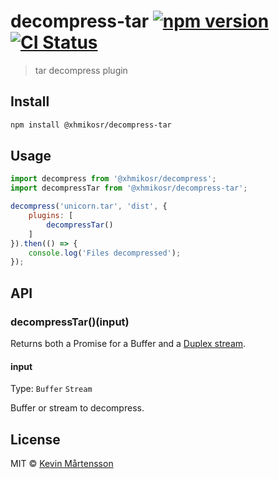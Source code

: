 # decompress-tar [![npm version](https://img.shields.io/npm/v/@xhmikosr/decompress-tar?logo=npm&logoColor=fff)](https://www.npmjs.com/package/@xhmikosr/decompress-tar) [![CI Status](https://img.shields.io/github/actions/workflow/status/XhmikosR/decompress-tar/ci.yml?branch=master&label=CI&logo=github)](https://github.com/XhmikosR/decompress-tar/actions/workflows/ci.yml?query=branch%3Amaster)

> tar decompress plugin


## Install

```sh
npm install @xhmikosr/decompress-tar
```


## Usage

```js
import decompress from '@xhmikosr/decompress';
import decompressTar from '@xhmikosr/decompress-tar';

decompress('unicorn.tar', 'dist', {
	plugins: [
		decompressTar()
	]
}).then(() => {
	console.log('Files decompressed');
});
```


## API

### decompressTar()(input)

Returns both a Promise for a Buffer and a [Duplex stream](https://nodejs.org/api/stream.html#stream_class_stream_duplex).

#### input

Type: `Buffer` `Stream`

Buffer or stream to decompress.


## License

MIT © [Kevin Mårtensson](https://github.com/kevva)
